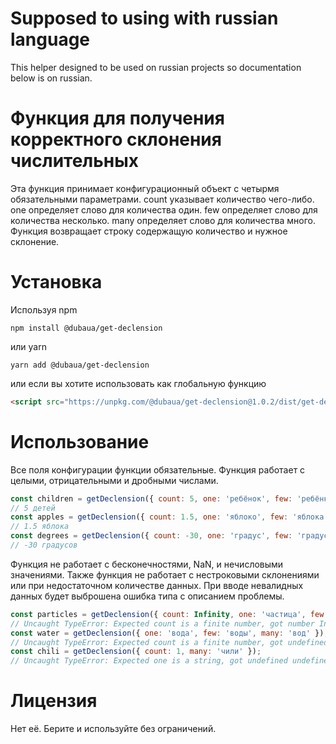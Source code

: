 # Supposed to using with russian language

This helper designed to be used on russian projects so documentation below is on russian.

# Функция для получения корректного склонения числительных

Эта функция принимает конфигурационный объект с четырмя обязательными параметрами. count указывает количество чего-либо. one определяет слово для количества один. few определяет слово для количества несколько. many определяет слово для количества много. Функция возвращает строку содержащую количество и нужное склонение.

# Установка

Используя npm

```
npm install @dubaua/get-declension
```

или yarn

```
yarn add @dubaua/get-declension
```

или если вы хотите использовать как глобальную функцию

```html
<script src="https://unpkg.com/@dubaua/get-declension@1.0.2/dist/get-declension.min.umd.js"></script>
```

# Использование

Все поля конфигурации функции обязательные. Функция работает с целыми, отрицательными и дробными числами.

```js
const children = getDeclension({ count: 5, one: 'ребёнок', few: 'ребёнка', many: 'детей' });
// 5 детей
const apples = getDeclension({ count: 1.5, one: 'яблоко', few: 'яблока', many: 'яблок' });
// 1.5 яблока
const degrees = getDeclension({ count: -30, one: 'градус', few: 'градуса', many: 'градусов' });
// -30 градусов
```

Функция не работает с бесконечностями, NaN, и нечисловыми значениями. Также функция не работает с нестроковыми склонениями или при недостаточном количестве данных. При вводе невалидных данных будет выброшена ошибка типа с описанием проблемы.

```js
const particles = getDeclension({ count: Infinity, one: 'частица', few: 'частицы', many: 'частиц' });
// Uncaught TypeError: Expected count is a finite number, got number Infinity
const water = getDeclension({ one: 'вода', few: 'воды', many: 'вод' });
// Uncaught TypeError: Expected count is a finite number, got undefined undefined
const chili = getDeclension({ count: 1, many: 'чили' });
// Uncaught TypeError: Expected one is a string, got undefined undefined
```

# Лицензия

Нет её. Берите и используйте без ограничений.
